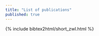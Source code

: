 ```yaml
---
title: "List of publications"
published: true
---
```



<div> {% include bibtex2html/short_zwl.html %}</div>
